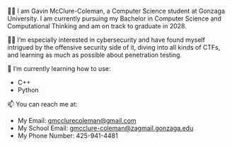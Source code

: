 🙋‍♂️ I am Gavin McClure-Coleman, a Computer Science student at Gonzaga University. I am currently pursuing my Bachelor in Computer Science and Computational Thinking and am on track to graduate in 2028.

👨‍💻 I’m especially interested in cybersecurity and have found myself intrigued by the offensive security side of it, diving into all kinds of CTFs, and learning as much as possible about penetration testing.

🌱 I’m currently learning how to use:
- C++
- Python

📫 You can reach me at:
- My Email: gmcclurecoleman@gmail.com
- My School Email: gmcclure-coleman@zagmail.gonzaga.edu
- My Phone Number: 425-941-4481
 

